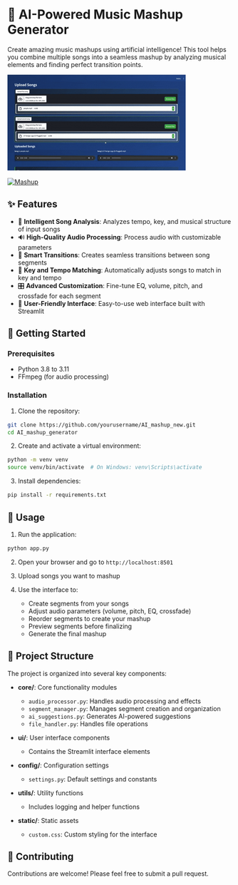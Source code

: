 # 🎵 AI-Powered Music Mashup Generator

Create amazing music mashups using artificial intelligence! This tool helps you combine multiple songs into a seamless mashup by analyzing musical elements and finding perfect transition points.


![Interface Demo](assets/final_mashup.gif)


[![Mashup](https://img.shields.io/badge/🎵-Listen_to_Mashup-blue)](/data/output/final_mashup.wav)


## ✨ Features

- 🎸 **Intelligent Song Analysis**: Analyzes tempo, key, and musical structure of input songs
- 🔊 **High-Quality Audio Processing**: Process audio with customizable parameters
- 🎯 **Smart Transitions**: Creates seamless transitions between song segments
- 🎼 **Key and Tempo Matching**: Automatically adjusts songs to match in key and tempo
- 🎛️ **Advanced Customization**: Fine-tune EQ, volume, pitch, and crossfade for each segment
- 🎨 **User-Friendly Interface**: Easy-to-use web interface built with Streamlit

## 🚀 Getting Started

### Prerequisites

- Python 3.8 to 3.11
- FFmpeg (for audio processing)

### Installation

1. Clone the repository:
```bash
git clone https://github.com/yourusername/AI_mashup_new.git
cd AI_mashup_generator
```

2. Create and activate a virtual environment:
```bash
python -m venv venv
source venv/bin/activate  # On Windows: venv\Scripts\activate
```

3. Install dependencies:
```bash
pip install -r requirements.txt
```

## 💫 Usage

1. Run the application:
```bash
python app.py
```

2. Open your browser and go to `http://localhost:8501`

3. Upload songs you want to mashup

4. Use the interface to:
   - Create segments from your songs
   - Adjust audio parameters (volume, pitch, EQ, crossfade)
   - Reorder segments to create your mashup
   - Preview segments before finalizing
   - Generate the final mashup

## 🔧 Project Structure

The project is organized into several key components:

- **core/**: Core functionality modules
  - `audio_processor.py`: Handles audio processing and effects
  - `segment_manager.py`: Manages segment creation and organization
  - `ai_suggestions.py`: Generates AI-powered suggestions
  - `file_handler.py`: Handles file operations

- **ui/**: User interface components
  - Contains the Streamlit interface elements

- **config/**: Configuration settings
  - `settings.py`: Default settings and constants

- **utils/**: Utility functions
  - Includes logging and helper functions

- **static/**: Static assets
  - `custom.css`: Custom styling for the interface

## 🤝 Contributing

Contributions are welcome! Please feel free to submit a pull request.